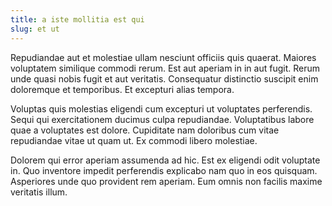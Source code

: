 ```yaml
---
title: a iste mollitia est qui
slug: et ut
---
```


Repudiandae aut et molestiae ullam nesciunt officiis quis quaerat. Maiores voluptatem similique commodi rerum. Est aut aperiam in in aut fugit. Rerum unde quasi nobis fugit et aut veritatis. Consequatur distinctio suscipit enim doloremque et temporibus. Et excepturi alias tempora.

Voluptas quis molestias eligendi cum excepturi ut voluptates perferendis. Sequi qui exercitationem ducimus culpa repudiandae. Voluptatibus labore quae a voluptates est dolore. Cupiditate nam doloribus cum vitae repudiandae vitae ut quam ut. Ex commodi libero molestiae.

Dolorem qui error aperiam assumenda ad hic. Est ex eligendi odit voluptate in. Quo inventore impedit perferendis explicabo nam quo in eos quisquam. Asperiores unde quo provident rem aperiam. Eum omnis non facilis maxime veritatis illum.
